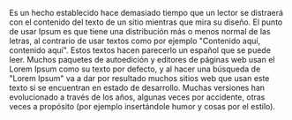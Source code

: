Es un hecho establecido hace demasiado tiempo que un 
lector se distraerá con el contenido del texto de un 
sitio mientras que mira su diseño. El punto de usar 
 Ipsum es que tiene una distribución más o menos normal 
 de las letras, al contrario de usar textos como por 
 ejemplo "Contenido aquí, contenido aquí". Estos textos 
 hacen parecerlo un español que se puede leer. Muchos 
 paquetes de autoedición y editores de páginas web usan 
 el Lorem Ipsum como su texto por defecto, y al hacer una 
 búsqueda de "Lorem Ipsum" va a dar por resultado muchos
  sitios web que usan este texto si se encuentran en 
 estado de desarrollo. Muchas versiones han evolucionado
  a través de los años, algunas veces por accidente, otras
 veces a propósito (por ejemplo insertándole humor y 
 cosas por el estilo).